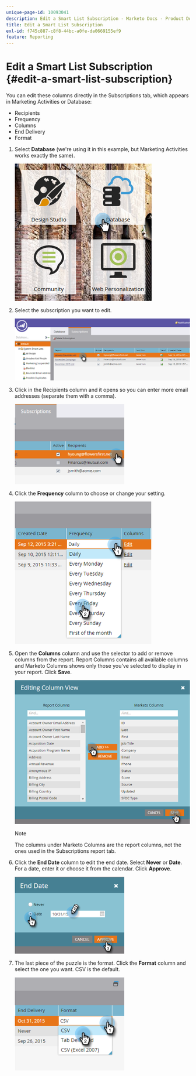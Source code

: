 ```yaml
---
unique-page-id: 10093041
description: Edit a Smart List Subscription - Marketo Docs - Product Documentation
title: Edit a Smart List Subscription
exl-id: f745c887-c8f8-44bc-a0fe-da0669155ef9
feature: Reporting
---
```

# Edit a Smart List Subscription {#edit-a-smart-list-subscription}

You can edit these columns directly in the Subscriptions tab, which appears in Marketing Activities or Database:

* Recipients
* Frequency
* Columns
* End Delivery
* Format

1. Select **Database** (we're using it in this example, but Marketing Activities works exactly the same).

   ![](assets/db-1.png)

1. Select the subscription you want to edit.

   ![](assets/two.png)

1. Click in the Recipients column and it opens so you can enter more email addresses (separate them with a comma).

   ![](assets/image2015-9-14-13-3a44-3a14.png)

1. Click the **Frequency** column to choose or change your setting.

   ![](assets/image2015-9-14-10-3a30-3a37.png)

1. Open the **Columns** column and use the selector to add or remove columns from the report. Report Columns contains all available columns and Marketo Columns shows only those you've selected to display in your report. Click **Save**.

   ![](assets/image2015-9-14-10-3a59-3a6.png)

   >[!NOTE]
   >
   >The columns under Marketo Columns are the report columns, not the ones used in the Subscriptions report tab.

1. Click the **End Date** column to edit the end date. Select **Never** or **Date**. For a date, enter it or choose it from the calendar. Click **Approve**.

   ![](assets/image2015-9-14-11-3a6-3a38.png)

1. The last piece of the puzzle is the format. Click the **Format** column and select the one you want. CSV is the default.

   ![](assets/image2015-9-14-11-3a11-3a41.png)
